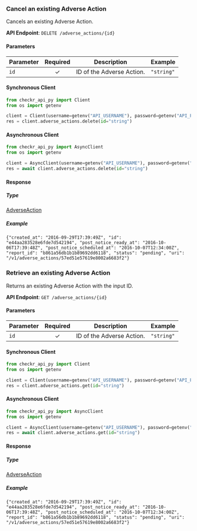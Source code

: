 
### Cancel an existing Adverse Action <a name="delete"></a>

Cancels an existing Adverse Action.


**API Endpoint**: `DELETE /adverse_actions/{id}`

#### Parameters

| Parameter | Required | Description | Example |
|-----------|:--------:|-------------|--------|
| `id` | ✓ | ID of the Adverse Action. | `"string"` |

#### Synchronous Client

```python
from checkr_api_py import Client
from os import getenv

client = Client(username=getenv("API_USERNAME"), password=getenv("API_PASSWORD"))
res = client.adverse_actions.delete(id="string")

```

#### Asynchronous Client

```python
from checkr_api_py import AsyncClient
from os import getenv

client = AsyncClient(username=getenv("API_USERNAME"), password=getenv("API_PASSWORD"))
res = await client.adverse_actions.delete(id="string")

```

#### Response

##### Type
[AdverseAction](/checkr_api_py/types/models/adverse_action.py)

##### Example
`{"created_at": "2016-09-29T17:39:49Z", "id": "e44aa283528e6fde7d542194", "post_notice_ready_at": "2016-10-06T17:39:48Z", "post_notice_scheduled_at": "2016-10-07T12:34:00Z", "report_id": "b861a56db1b1b89692dd6118", "status": "pending", "uri": "/v1/adverse_actions/57ed51e57619e8002a6683f2"}`

### Retrieve an existing Adverse Action <a name="get"></a>

Returns an existing Adverse Action with the input ID.


**API Endpoint**: `GET /adverse_actions/{id}`

#### Parameters

| Parameter | Required | Description | Example |
|-----------|:--------:|-------------|--------|
| `id` | ✓ | ID of the Adverse Action. | `"string"` |

#### Synchronous Client

```python
from checkr_api_py import Client
from os import getenv

client = Client(username=getenv("API_USERNAME"), password=getenv("API_PASSWORD"))
res = client.adverse_actions.get(id="string")

```

#### Asynchronous Client

```python
from checkr_api_py import AsyncClient
from os import getenv

client = AsyncClient(username=getenv("API_USERNAME"), password=getenv("API_PASSWORD"))
res = await client.adverse_actions.get(id="string")

```

#### Response

##### Type
[AdverseAction](/checkr_api_py/types/models/adverse_action.py)

##### Example
`{"created_at": "2016-09-29T17:39:49Z", "id": "e44aa283528e6fde7d542194", "post_notice_ready_at": "2016-10-06T17:39:48Z", "post_notice_scheduled_at": "2016-10-07T12:34:00Z", "report_id": "b861a56db1b1b89692dd6118", "status": "pending", "uri": "/v1/adverse_actions/57ed51e57619e8002a6683f2"}`
